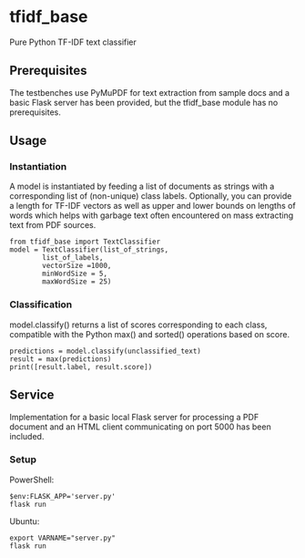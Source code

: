# tfidf_base

Pure Python TF-IDF text classifier

## Prerequisites

The testbenches use PyMuPDF for text extraction from sample docs and a basic Flask server has been provided, but the tfidf_base module has no prerequisites. 

## Usage

### Instantiation

A model is instantiated by feeding a list of documents as strings with a corresponding list of (non-unique) class labels. Optionally, you can provide a length for TF-IDF vectors as well as upper and lower bounds on lengths of words which helps with garbage text often encountered on mass extracting text from PDF sources.

```
from tfidf_base import TextClassifier
model = TextClassifier(list_of_strings,
        list_of_labels,
        vectorSize =1000,
        minWordSize = 5,
        maxWordSize = 25)
```
### Classification

model.classify() returns a list of scores corresponding to each class, compatible with the Python max() and sorted() operations based on score.

```
predictions = model.classify(unclassified_text)
result = max(predictions)
print([result.label, result.score])
```
## Service

Implementation for a basic local Flask server for processing a PDF document and an HTML client communicating on port 5000 has been included.

### Setup


PowerShell:
```
$env:FLASK_APP='server.py'
flask run
```
Ubuntu:
```
export VARNAME="server.py"
flask run
```
